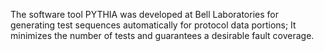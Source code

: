 The software tool PYTHIA was developed at Bell Laboratories for generating test sequences automatically for protocol data portions; It minimizes the number of tests and guarantees a desirable fault coverage. 
